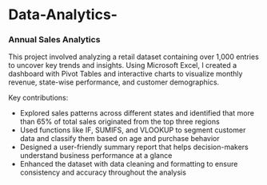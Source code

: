# Data-Analytics-

### Annual Sales Analytics 

This project involved analyzing a retail dataset containing over 1,000 entries to uncover key trends and insights. Using Microsoft Excel, I created a dashboard with Pivot Tables and interactive charts to visualize monthly revenue, state-wise performance, and customer demographics.

Key contributions:

- Explored sales patterns across different states and identified that more than 65% of total sales originated from the top three regions  
- Used functions like IF, SUMIFS, and VLOOKUP to segment customer data and classify them based on age and purchase behavior  
- Designed a user-friendly summary report that helps decision-makers understand business performance at a glance  
- Enhanced the dataset with data cleaning and formatting to ensure consistency and accuracy throughout the analysis
